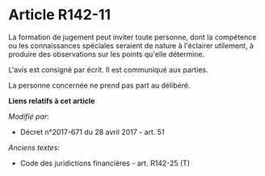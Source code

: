 # Article R142-11

La formation de jugement peut inviter toute personne, dont la compétence ou les connaissances spéciales seraient de nature à
l'éclairer utilement, à produire des observations sur les points qu'elle détermine.

L'avis est consigné par écrit. Il est communiqué aux parties.

La personne concernée ne prend pas part au délibéré.

**Liens relatifs à cet article**

_Modifié par_:

  - Décret n°2017-671 du 28 avril 2017 - art. 51

_Anciens textes_:

  - Code des juridictions financières - art. R142-25 (T)

